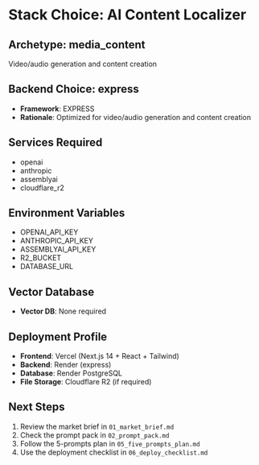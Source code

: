 # Stack Choice: AI Content Localizer

## Archetype: media_content
Video/audio generation and content creation

## Backend Choice: express
- **Framework**: EXPRESS
- **Rationale**: Optimized for video/audio generation and content creation

## Services Required
- openai
- anthropic
- assemblyai
- cloudflare_r2

## Environment Variables
- OPENAI_API_KEY
- ANTHROPIC_API_KEY
- ASSEMBLYAI_API_KEY
- R2_BUCKET
- DATABASE_URL

## Vector Database
- **Vector DB**: None required

## Deployment Profile
- **Frontend**: Vercel (Next.js 14 + React + Tailwind)
- **Backend**: Render (express)
- **Database**: Render PostgreSQL
- **File Storage**: Cloudflare R2 (if required)

## Next Steps
1. Review the market brief in `01_market_brief.md`
2. Check the prompt pack in `02_prompt_pack.md`
3. Follow the 5-prompts plan in `05_five_prompts_plan.md`
4. Use the deployment checklist in `06_deploy_checklist.md`
